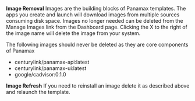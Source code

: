 **Image Removal**
Images are the building blocks of Panamax templates.  The apps you create and launch will download images from multiple sources consuming disk space. Images no longer needed can be deleted from the Manage Images link from the Dashboard page.  Clicking the X to the right of the image name will delete the image from your system.  

The following images should never be deleted as they are core components of Panamax
  - centurylink/panamax-api:latest
  - centurylink/panamax-ui:latest
  - google/cadvisor:0.1.0

**Image Refresh**
If you need to reinstall an image delete it as described above and relaunch the template.